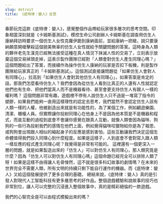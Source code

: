 ```yaml
---
slug: detroit
title: 《底特律：變人》反思
---
```


春節玩完這款《底特律：變人》，感覺整個作品帶給玩家很多層次的思考空間。印象相當深刻就是《卡姆斯基測試》，模控生命公司創辦人卡姆斯基在調查用仿生人康納拜訪時要求一個仿生人女性克蘿伊跪到康納面前，並給康納一把槍，說只要康納願意開槍擊殺這個貌美無辜的仿生人女性就給予關鍵問題的答案。這時身為人類的夥伴老先生漢克已經無法接受這種在真人情況下抹滅人性的交易了，立刻表示放棄這個交易掉頭走掉，這表示製作團隊已經對「人類會對仿生人產生同理心嗎？」這個問題給出了答案，而接續作為操作仿生人康納的玩家是否扣下板機，則是製作團隊給玩家真正的「卡姆斯基測試」。這個測試直接讓問題從「如果仿生人會對人有同理心」，拉高到「如果仿生人會對其他仿生人有同理心」，如果答案是肯定的話，那我們怎麼看待仿生人？我們會因為從仿生人看到比真正的人還有人性就認定他們也有生命、把他們當真人而不是機器看待、甚至會更支持仿生人有跟人一樣的權利嗎？
這個問題非常有趣，遊戲裡不停有人說仿生人只不過是一堆寫了指令的塑膠，如果我們能夠一直用這樣理性的認定去思考，我們當然不會認定仿生人該有人類一樣的人權，他被創造出來就是有功能性的，為了某個工作，例如顧遊樂園、清潔、櫃檯人員。但實際讓你投射同理心在他身上不是因為他本質是不是機器和程式，而是互動的過程到底會不會讓你感覺在跟真人互動，就像人類會因為貓咪、狗狗的一些行為投射我們的感情在他們上面，例如覺得貓咪咬獵物給你是為了報恩、或狗狗會出現跟人相似的縮起身子的反應是感到害怕，這些互動讓我們決定這個生命體值得我們投入同理心到什麼程度。如果是這樣子，人到底會不會對寫入跟人類一樣反應的程式產生同理心呢？我覺得是非常有可能的。
這裡還有一個更深入一層的問題，就是如果製造出來的「仿生人」可以對仿生人有同理心，那人類究竟是什麼？因為「仿生人可以對仿生人有同理心嗎」這個命題已經完全可以排除人類了呀！如果是這樣不由得讓人毛骨悚然，這不就是很多科幻故事的劇情嗎？在未來的世界完全不需要人類，所有文明的持續只剩下能自行運作的機器。而《底特律：變人》又給這個發展提供了更多合理的基礎。
總結來說，《底特律：變人》真的是引發人對現代人工智能科技有更多層思考的好作品。整個遊戲體驗和說故事的技巧也非常到位，讓人可以完整的沉浸進入整個故事中，真的是精彩絕倫的一款遊戲。

我們的心智完全是可以由程式模擬出來的嗎？